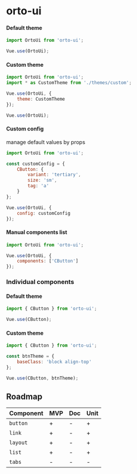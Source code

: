 # orto-ui

#### Default theme

```javascript
import OrtoUi from 'orto-ui';

Vue.use(OrtoUi);
```

#### Custom theme

```javascript
import OrtoUi from 'orto-ui';
import * as CustomTheme from './themes/custom';

Vue.use(OrtoUi, {
    theme: CustomTheme
});

Vue.use(OrtoUi);
```

#### Custom config

manage default values by props

```javascript
import OrtoUi from 'orto-ui';

const customConfig = {
    CButton: {
        variant: 'tertiary',
        size: 'sm',
        tag: 'a'
    }
};

Vue.use(OrtoUi, {
    config: customConfig
});
```

#### Manual components list

```javascript
import OrtoUi from 'orto-ui';

Vue.use(OrtoUi, {
    components: ['CButton']
});
```

### Individual components

#### Default theme

```javascript
import { CButton } from 'orto-ui';

Vue.use(CButton);
```

#### Custom theme

```javascript
import { CButton } from 'orto-ui';

const btnTheme = {
    baseClass: 'block align-top'
};

Vue.use(CButton, btnTheme);
```

## Roadmap

| Component | MVP | Doc | Unit |
| --------- | --- | --- | ---- |
| `button`  | +   | -   | +    |
| `link`    | +   | -   | +    |
| `layout`  | +   | -   | +    |
| `list`    | +   | -   | +    |
| `tabs`    | -   | -   | -    |

